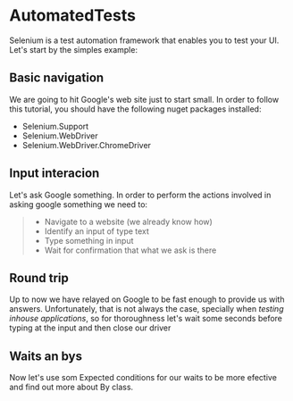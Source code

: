 # AutomatedTests

Selenium is a test automation framework that enables you to test your UI.
Let's start by the simples example:

## Basic navigation

We are going to hit Google's web site just to start small.
In order to follow this tutorial, you should have the following nuget packages installed:
- Selenium.Support
- Selenium.WebDriver
- Selenium.WebDriver.ChromeDriver

## Input interacion

Let's ask Google something.
In order to perform the actions involved in asking google something we need to:
>- Navigate to a website (we already know how)
>- Identify an input of type text
>- Type something in input
>- Wait for confirmation that what we ask is there

## Round trip

Up to now we have relayed on Google to be fast enough to provide us with answers.
Unfortunately, that is not always the case, specially when *testing inhouse applications*, 
so for thoroughness let's wait some seconds before typing at the input and then close our driver

## Waits an bys

Now let's use som Expected conditions for our waits to be more efective and find out more about By class.